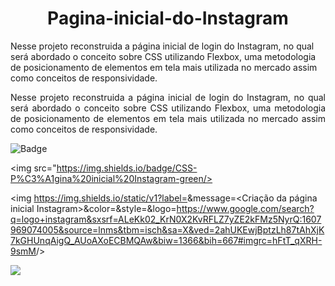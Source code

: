 <h1 align="center"> Pagina-inicial-do-Instagram </h1>

 Nesse projeto reconstruida a página inicial de login do Instagram, no qual será abordado o conceito sobre CSS utilizando Flexbox, uma metodologia de posicionamento de elementos em tela mais utilizada no mercado assim como conceitos de responsividade.
 
 <p align="justify"> Nesse projeto reconstruida a página inicial de login do Instagram, no qual será abordado o conceito sobre CSS utilizando Flexbox, uma metodologia de posicionamento de elementos em tela mais utilizada no mercado assim como conceitos de responsividade. </p>

 ![Badge](https://img.shields.io/static/v1?label=react&message=framework&color=blue&style=for-the-badge&logo=REACT)


<img src="https://img.shields.io/badge/CSS-P%C3%A1gina%20inicial%20Instagram-green/>

<img https://img.shields.io/static/v1?label=<CSS>&message=<Criação da página inicial Instagram>&color=<Green>&style=<for-the-badge>&logo=<https://www.google.com/search?q=logo+instagram&sxsrf=ALeKk02_KrN0X2KvRFLZ7yZE2kFMz5NyrQ:1607969074005&source=lnms&tbm=isch&sa=X&ved=2ahUKEwjBptzLh87tAhXjK7kGHUnqAigQ_AUoAXoECBMQAw&biw=1366&bih=667#imgrc=hFtT_qXRH-9smM>/>

<img src="https://img.shields.io/static/v1?label=css&message=framework&color=blue&style=for-the-badge&logo=CSS"/>

 
